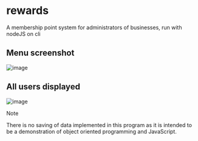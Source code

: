 # rewards
A membership point system for administrators of businesses, run with nodeJS on cli

## Menu screenshot
![image](https://user-images.githubusercontent.com/60218942/203934750-9a382575-e5c4-47b5-a29e-29891c6dc9c2.png)

## All users displayed 
![image](https://user-images.githubusercontent.com/60218942/203934776-1beec737-2894-4d6e-8f76-aa829366e491.png)

> [!NOTE]
> There is no saving of data implemented in this program as it is intended to be a demonstration of object oriented programming and JavaScript. 
